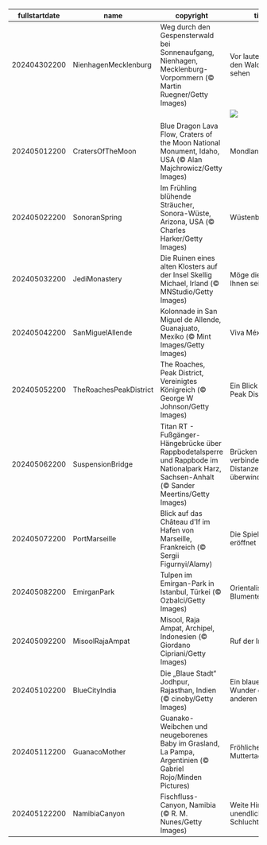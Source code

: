 |fullstartdate|name|copyright|title|image|
|--|--|--|--|--|
202404302200|NienhagenMecklenburg|Weg durch den Gespensterwald bei Sonnenaufgang, Nienhagen, Mecklenburg-Vorpommern (© Martin Ruegner/Getty Images)|Vor lauter Bäumen den Wald nicht sehen|![](/de-DE/2024/05/202404302200NienhagenMecklenburg.jpg)|
||||![](/de-DE/2024/05/.jpg)|
202405012200|CratersOfTheMoon|Blue Dragon Lava Flow, Craters of the Moon National Monument, Idaho, USA (© Alan Majchrowicz/Getty Images)|Mondlandschaften|![](/de-DE/2024/05/202405012200CratersOfTheMoon.jpg)|
202405022200|SonoranSpring|Im Frühling blühende Sträucher, Sonora-Wüste, Arizona, USA (© Charles Harker/Getty Images)|Wüstenblumen|![](/de-DE/2024/05/202405022200SonoranSpring.jpg)|
202405032200|JediMonastery|Die Ruinen eines alten Klosters auf der Insel Skellig Michael, Irland (© MNStudio/Getty Images)|Möge die Kraft mit Ihnen sein|![](/de-DE/2024/05/202405032200JediMonastery.jpg)|
202405042200|SanMiguelAllende|Kolonnade in San Miguel de Allende, Guanajuato, Mexiko (© Mint Images/Getty Images)|Viva México!|![](/de-DE/2024/05/202405042200SanMiguelAllende.jpg)|
202405052200|TheRoachesPeakDistrict|The Roaches, Peak District, Vereinigtes Königreich (© George W Johnson/Getty Images)|Ein Blick in den Peak District|![](/de-DE/2024/05/202405052200TheRoachesPeakDistrict.jpg)|
202405062200|SuspensionBridge|Titan RT - Fußgänger-Hängebrücke über Rappbodetalsperre und Rappbode im Nationalpark Harz, Sachsen-Anhalt (© Sander Meertins/Getty Images)|Brücken verbinden, Distanzen überwinden|![](/de-DE/2024/05/202405062200SuspensionBridge.jpg)|
202405072200|PortMarseille|Blick auf das Château d'If im Hafen von Marseille, Frankreich (© Sergii Figurnyi/Alamy)|Die Spiele sind eröffnet|![](/de-DE/2024/05/202405072200PortMarseille.jpg)|
202405082200|EmirganPark|Tulpen im Emirgan-Park in Istanbul, Türkei (© Ozbalci/Getty Images)|Orientalische Blumenteppiche|![](/de-DE/2024/05/202405082200EmirganPark.jpg)|
202405092200|MisoolRajaAmpat|Misool, Raja Ampat, Archipel, Indonesien (© Giordano Cipriani/Getty Images)|Ruf der Inseln|![](/de-DE/2024/05/202405092200MisoolRajaAmpat.jpg)|
202405102200|BlueCityIndia|Die „Blaue Stadt“ Jodhpur, Rajasthan, Indien (© cinoby/Getty Images)|Ein blaues Wunder der anderen Art|![](/de-DE/2024/05/202405102200BlueCityIndia.jpg)|
202405112200|GuanacoMother|Guanako-Weibchen und neugeborenes Baby im Grasland, La Pampa, Argentinien (© Gabriel Rojo/Minden Pictures)|Fröhlichen Muttertag!|![](/de-DE/2024/05/202405112200GuanacoMother.jpg)|
202405122200|NamibiaCanyon|Fischfluss-Canyon, Namibia (© R. M. Nunes/Getty Images)|Weite Himmel, unendliche Schluchten|![](/de-DE/2024/05/202405122200NamibiaCanyon.jpg)|
